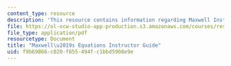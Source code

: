 ```yaml
---
content_type: resource
description: 'This resource contains information regarding Maxwell Instructor Guide. '
file: https://ol-ocw-studio-app-production.s3.amazonaws.com/courses/res-tll-004-stem-concept-videos-fall-2013/f9b69866c020f855494fc1bbd5908e9e_MITRES_TLL-004F13_Max_IG.pdf
file_type: application/pdf
resourcetype: Document
title: "Maxwell\u2019s Equations Instructor Guide"
uid: f9b69866-c020-f855-494f-c1bbd5908e9e
---
```

